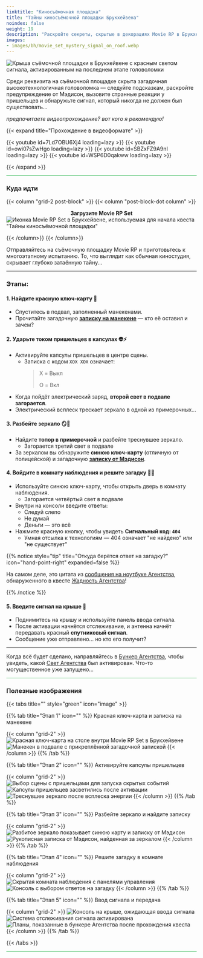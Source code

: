 ```yaml
--- 
linktitle: "Киносъёмочная площадка"
title: "Тайны киносъёмочной площадки Брукхейвена"
noindex: false
weight: 19
description: "Раскройте секреты, скрытые в декорациях Movie RP в Брукхейвене. Решите загадки, разбейте таинственные зеркала и передайте сигнал, который не должен был быть обнаружен."
images: 
- images/bh/movie_set_mystery_signal_on_roof.webp
---
```


![Крыша съёмочной площадки в Брукхейвене с красным светом сигнала, активированным на последнем этапе головоломки](/images/bh/movie_set_mystery_signal_on_roof.webp?width=500px)

Среди реквизита на съёмочной площадке скрыта загадочная высокотехнологичная головоломка — следуйте подсказкам, раскройте предупреждение от Мэдисон, вызовите странные реакции у пришельцев и обнаружьте сигнал, который никогда не должен был существовать...

_предпочитаете видеопрохождение? вот кого я рекомендую!_

{{< expand title="Прохождение в видеоформате" >}}

<div class="grid-2 post-vid-dot">
{{< youtube id=7Ld7OBU6Xj4 loading=lazy >}}
{{< youtube id=owi07sZwHgo loading=lazy >}}
{{< youtube id=SBZxFZ9A9nI loading=lazy >}}
{{< youtube id=WSP6D0qakww loading=lazy >}}
</div>

{{< /expand >}}

<hr style="background-color: #28b44c" size=8>

### Куда идти

{{< column "grid-2 post-block" >}}
{{< column "post-block-dot column" >}}
**<center>Загрузите Movie RP Set</center>**
![Иконка Movie RP Set в Брукхейвене, используемая для начала квеста "Тайны киносъёмочной площадки"](/images/bh/movie_set_mystery_rp_house.webp)

{{< /column>}}
{{< /column>}}

Отправляйтесь на съёмочную площадку Movie RP и приготовьтесь к многоэтапному испытанию. То, что выглядит как обычная киностудия, скрывает глубоко затаённую тайну...

---

### Этапы:

#### 1. Найдите красную ключ-карту 🔴  
- Спуститесь в подвал, заполненный манекенами.  
- Прочитайте загадочную [**записку на манекене**](/casebook/notes/other/#активировать-камеру-с-пришельцами) — кто её оставил и зачем?

#### 2. Ударьте током пришельцев в капсулах 👽⚡  
- Активируйте капсулы пришельцев в центре сцены.  
    - Записка с кодом `XOX XOX` означает:  
        > X = Выкл  
        >
        > O = Вкл
- Когда пойдёт электрический заряд, **второй свет в подвале загорается**.  
- Электрический всплеск трескает зеркало в одной из примерочных...

#### 3. Разбейте зеркало 🪞🔨  
- Найдите **топор в примерочной** и разбейте треснувшее зеркало.  
    - Загорается третий свет в подвале  
- За зеркалом вы обнаружите **синюю ключ-карту** (отличную от полицейской) и загадочную [**записку от Мэдисон**](/casebook/notes/madison/#киносъёмочная-площадка).

#### 4. Войдите в комнату наблюдения и решите загадку 🧠🔐  
- Используйте синюю ключ-карту, чтобы открыть дверь в комнату наблюдения.  
    - Загорается четвёртый свет в подвале  
- Внутри на консоли введите ответы:  
  - Следуй слепо  
  - Не думай  
  - Деньги — это всё  
- Нажмите красную кнопку, чтобы увидеть **Сигнальный код: `404`**  
  - Умная отсылка к технологиям — 404 означает "не найдено" или "не существует"

{{% notice style="tip" title="Откуда берётся ответ на загадку?" icon="hand-point-right" expanded=false %}}

На самом деле, это цитата из [сообщения на ноутбуке Агентства](/casebook/computer/agency/#деньги--это-всё), обнаруженного в квесте [Жадность Агентства](/lore/quests/agency_greed)!

{{% /notice %}}


#### 5. Введите сигнал на крыше 📡  
- Поднимитесь на крышу и используйте панель ввода сигнала.  
- После активации начнётся отслеживание, и антенна начнёт передавать красный **спутниковый сигнал**.  
- Сообщение уже отправлено... но кто его получит?

---

Когда всё будет сделано, направляйтесь в [Бункер Агентства](/terminology/#бункер-агентства), чтобы увидеть, какой [Свет Агентства](/casebook/light_panel/#x10) был активирован. Что-то могущественное уже запущено...

<hr style="background-color: #28b44c" size=8>

### Полезные изображения

{{< tabs title="" style="green" icon="image" >}}

{{% tab title="Этап 1" icon="" %}}
Красная ключ-карта и записка на манекене

{{< column "grid-2" >}}
![Красная ключ-карта на столе внутри Movie RP Set в Брукхейвене](/images/bh/movie_set_mystery_red_key_card.webp?width=400px)
![Манекен в подвале с прикреплённой загадочной запиской](/images/bh/movie_set_mystery_note_in_basement_on_mannequin.webp?width=400px)
{{< /column >}}
{{% /tab %}}

{{% tab title="Этап 2" icon="" %}}
Активируйте капсулы пришельцев

{{< column "grid-2" >}}
![Выбор сцены с пришельцами для запуска скрытых событий](/images/bh/movie_set_mystery_select_alien_stage_set.webp?width=400px)
![Капсулы пришельцев засветились после активации](/images/bh/movie_set_mystery_light_up_alien_capsule.webp?width=400px)
![Треснувшее зеркало после всплеска энергии](/images/bh/movie_set_mystery_broken_mirror_in_dressing_room.webp?width=400px)
{{< /column >}}
{{% /tab %}}

{{% tab title="Этап 3" icon="" %}}
Разбейте зеркало и найдите записку

{{< column "grid-2" >}}
![Разбитое зеркало показывает синюю карту и записку от Мэдисон](/images/bh/movie_set_mystery_break_mirror_reveals_blue_key_card_and_note.webp?width=400px)
![Рукописная записка от Мэдисон, найденная за зеркалом](/images/bh/movie_set_mystery_note_from_madison.webp?width=400px)
{{< /column >}}
{{% /tab %}}

{{% tab title="Этап 4" icon="" %}}
Решите загадку в комнате наблюдения

{{< column "grid-2" >}}
![Скрытая комната наблюдения с панелями управления](/images/bh/movie_set_mystery_hidden_watch_room.webp?width=400px)
![Консоль с выбором ответов на загадку](/images/bh/movie_set_mystery_solve_riddle_in_watch_room.webp?width=400px)
{{< /column >}}
{{% /tab %}}

{{% tab title="Этап 5" icon="" %}}
Ввод сигнала и передача

{{< column "grid-2" >}}
![Консоль на крыше, ожидающая ввода сигнала](/images/bh/movie_set_mystery_awaiting_input_on_roof.webp?width=400px)
![Система отслеживания сигнала активирована](/images/bh/movie_set_mystery_roof_singal_tracking_target.webp?width=400px)
![Планы, показанные в бункере Агентства после прохождения квеста](/images/bh/movie_set_mystery_agency_bunker_plans_unveiled.webp?width=400px)
{{< /column >}}
{{% /tab %}}

{{< /tabs >}}

<hr style="background-color: #28b44c" size=8>
